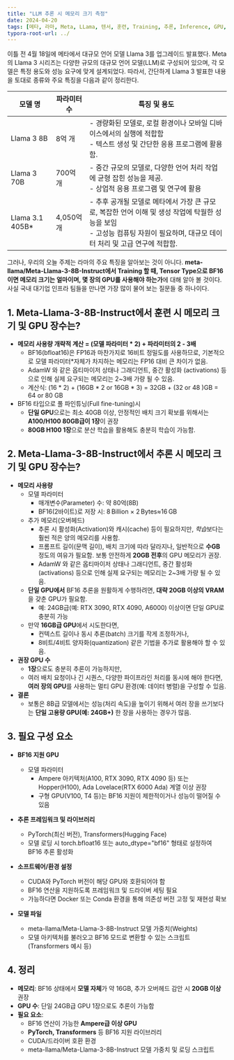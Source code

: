 ```yaml
---
title: "LLM 추론 시 메모리 크기 측정"
date: 2024-04-20
tags: [메타, 라마, Meta, LLama, 텐서, 훈련, Training, 추론, Inference, GPU, 모델파라미터, H100, A100, PyTorch, Transformer, Ampere, Hopper]
typora-root-url: ../
---
```


이틀 전 4월 18일에 메타에서 대규모 언어 모델 Llama 3를 업그레이드 발표했다. Meta의 Llama 3 시리즈는 다양한 규모의 대규모 언어 모델(LLM)로 구성되어 있으며, 각 모델은 특정 용도와 성능 요구에 맞게 설계되었다. 따라서, 간단하게 Llama 3 발표한 내용을 토대로 종류와 주요 특징을 다음과 같이 정리한다. 

| 모델 명         | 파라미터 수 | 특징 및 용도                                                 |
| --------------- | ----------- | ------------------------------------------------------------ |
| Llama 3 8B      | 8억 개      | \- 경량화된 모델로, 로컬 환경이나 모바일 디바이스에서의 실행에 적합함 <br/> \- 텍스트 생성 및 간단한 응용 프로그램에 활용함. |
| Llama 3 70B     | 700억 개    | \- 중간 규모의 모델로, 다양한 언어 처리 작업에 균형 잡힌 성능을 제공. <br/> \- 상업적 응용 프로그램 및 연구에 활용 |
| Llama 3.1 405B* | 4,050억 개  | \- 추후 공개될 모델로  메타에서 가장 큰 규모로, 복잡한 언어 이해 및 생성 작업에 탁월한 성능을 보임 <br/> \- 고성능 컴퓨팅 자원이 필요하며, 대규모 데이터 처리 및 고급 연구에 적합함. |

그러나, 우리의 오늘 주제는 라마의 주요 특징을 알아보는 것이 아니다. **meta-llama/Meta-Llama-3-8B-Instruct에서 Training 할 때, Tensor Type으로 BF16 이면 메모리 크기는 얼마이며, 몇 장의 GPU를 사용해야 하는가**에 대해 알아 볼 것이다. 사실 국내 대기업 인프라 팀들을 만나면 가장 많이 물어 보는 질문들 중 하나이다. 



## 1. Meta-Llama-3-8B-Instruct에서 훈련 시 메모리 크기 및 GPU 장수는? 

* **메모리 사용량 개략적 계산 = (모델 파라미터 * 2) +  파라미터의 2 - 3배** 
  * BF16(bfloat16)은 FP16과 마찬가지로 16비트 정밀도를 사용하므로, 기본적으로 모델 파라미터*자체가 차지하는 메모리는 FP16 대비 큰 차이가 없음.
  * AdamW 와 같은 옵티마이저 상태나 그래디언트, 중간 활성화 (activations) 등으로 인해 실제 요구되는 메모리는 2~3배 가량 될 수 있음.
  * 계산식: (16 * 2)  + (16GB * 2 or 16GB * 3) = 32GB + (32 or 48 )GB = 64 or 80 GB
* BF16 타입으로 풀 파인튜닝(Full fine-tuning)시 
  * **단일 GPU**으로는 최소 40GB 이상, 안정적인 배치 크기 확보를 위해서는 **A100/H100 80GB급이 1장**이 권장
  * **80GB H100 1장**으로 분산 학습을 활용해도 충분히 학습이 가능함. 



## 2. Meta-Llama-3-8B-Instruct에서 추론 시 메모리 크기 및 GPU 장수는? 

* **메모리 사용량** 
  * 모델 파라미터
    * 매개변수(Parameter) 수: 약 80억(8B) 
    * BF16(2바이트)로 저장 시: 8 Billion × 2 Bytes≈16 GB 
  * 추가 메모리(오버헤드)
    * 추론 시  활성화(Activation)와 캐시(cache) 등이 필요하지만, *학습*보다는 훨씬 적은 양의 메모리를 사용함. 
    * 프롬프트 길이(문맥 길이), 배치 크기에 따라 달라지나, 일반적으로 **수GB** 정도의 여유가 필요함. 보통 안전하게 **20GB 전후**의 GPU 메모리가 권장. 
    * AdamW 와 같은 옵티마이저 상태나 그래디언트, 중간 활성화 (activations) 등으로 인해 실제 요구되는 메모리는 2~3배 가량 될 수 있음.
  * **단일 GPU에서** BF16 추론을 원활하게 수행하려면, **대략 20GB 이상의 VRAM**을 갖춘 GPU가 필요함.  
    * 예: 24GB급(예: RTX  3090, RTX 4090, A6000) 이상이면 단일 GPU로 충분히 가능
  * 만약 **16GB급 GPU**에서 시도한다면,
    * 컨텍스트 길이나 동시 추론(batch) 크기를 작게 조정하거나,
    * 8비트/4비트 양자화(quantization) 같은 기법을 추가로 활용해야 할 수 있음. 
* **권장 GPU 수**
  * **1장**으로도 충분히 추론이 가능하지만,
  * 여러 배치 요청이나 긴 시퀀스, 다양한 파이프라인 처리를 동시에 해야 한다면, **여러 장의 GPU**를 사용하는 멀티 GPU 환경(예: 데이터 병렬)을 구성할 수 있음. 
* **결론**
  * 보통은 8B급 모델에서는 성능(처리 속도)을 높이기 위해서 여러 장을 쓰기보다는 **단일 고용량 GPU(예: 24GB+)** 한 장을 사용하는 경우가 많음. 

 

## 3. 필요 구성 요소 

* **BF16 지원 GPU** 

  * 모델 파라미터
    * Ampere 아키텍처(A100, RTX 3090, RTX 4090 등) 또는 Hopper(H100), Ada Lovelace(RTX 6000 Ada) 계열 이상 권장
    * 구형 GPU(V100, T4 등)는 BF16 지원이 제한적이거나 성능이 떨어질 수 있음 

* **추론 프레임워크 및 라이브러리**

  * PyTorch(최신 버전), Transformers(Hugging Face)
  * 모델 로딩 시 torch.bfloat16 또는 auto_dtype="bf16" 형태로 설정하여 BF16 추론 활성화

* **소프트웨어/환경 설정**

  * CUDA와 PyTorch 버전이 해당 GPU와 호환되어야 함
  * BF16 연산을 지원하도록 프레임워크 및 드라이버 세팅 필요
  * 가능하다면 Docker 또는 Conda 환경을 통해 의존성 버전 고정 및 재현성 확보

* **모델 파일**

  * meta-llama/Meta-Llama-3-8B-Instruct 모델 가중치(Weights)
  * 모델 아키텍처를 불러오고 BF16 모드로 변환할 수 있는 스크립트(Transformers  예시 등)

  

## 4. 정리 

* **메모리**: BF16 상태에서 **모델 자체**가 약 16GB, 추가 오버헤드 감안 시 **20GB 이상** 권장
* **GPU 수**: 단일 24GB급 GPU 1장으로도 추론이 가능함
* **필요 요소**: 
  * BF16 연산이 가능한 **Ampere급 이상 GPU**
  * **PyTorch, Transformers** 등 BF16 지원 라이브러리
  * CUDA/드라이버 호환 환경
  * meta-llama/Meta-Llama-3-8B-Instruct 모델 가중치 및 로딩 스크립트
